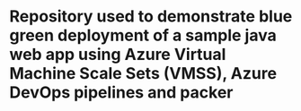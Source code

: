 # Repository used to demonstrate blue green deployment of a sample java web app using Azure Virtual Machine Scale Sets (VMSS), Azure DevOps pipelines and packer


